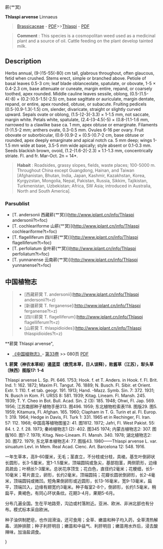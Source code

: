 菥(艹冥)

  

**Thlaspi arvense** Linnaeus

> [Brassicaceae](http://www.iplant.cn/info/Brassicaceae?t=foc) - [PDF](http://www.iplant.cn/foc/pdf/Brassicaceae.pdf)>>[Thlaspi](http://www.iplant.cn/info/Thlaspi?t=foc) - [PDF](http://www.iplant.cn/foc/pdf/Thlaspi.pdf)

> **Comment** : 
> This species is a cosmopolitan weed used as a medicinal plant and a source of oil. Cattle feeding on the plant develop tainted milk.

## Description

Herbs annual, (9-)15-55(-80) cm tall, glabrous throughout, often glaucous, fetid when crushed. Stems erect, simple or branched above. Petiole of basal leaves 0.5-3 cm; leaf blade oblanceolate, spatulate, or obovate, 1-5 × 0.4-2.3 cm, base attenuate or cuneate, margin entire, repand, or coarsely toothed, apex rounded. Middle cauline leaves sessile, oblong, (0.5-)1.5-4(-8) × (0.2-)0.5-1.5(-2.5) cm, base sagittate or auriculate, margin dentate, repand, or entire, apex rounded, obtuse, or subacute. Fruiting pedicels (0.5-)0.9-1.3(-1.5) cm, slender, divaricate, straight or slightly curved upward. Sepals ovate or oblong, (1.5-)2-3(-3.3) × 1-1.5 mm, not saccate, margin white. Petals white, spatulate, (2.4-)3-4.5(-5) × (0.8-)1.1-1.6 mm, narrowed to a clawlike base ca. 1 mm, apex obtuse or emarginate. Filaments (1-)1.5-2 mm; anthers ovate, 0.3-0.5 mm. Ovules 6-16 per ovary. Fruit obovate or suborbicular, (0.6-)0.9-2 × (0.5-)0.7-2 cm, base obtuse or rounded, apex deeply emarginate and apical notch ca. 5 mm deep; wings 1-1.5 mm wide at base, 3.5-5 mm wide apically; style absent or 0.1-0.3 mm. Seeds blackish brown, ovoid, (1.2-)1.6-2(-2.3) × 1.1-1.3 mm, concentrically striate. Fl. and fr. Mar-Oct. 2n = 14*.

> **Habait** : 
> Roadsides, grassy slopes, fields, waste places; 100-5000 m. Throughout China except Guangdong, Hainan, and Taiwan [Afghanistan, Bhutan, India, Japan, Kashmir, Kazakhstan, Korea, Kyrgyzstan, Mongolia, Nepal, Pakistan, Russia, Sikkim, Tajikistan, Turkmenistan, Uzbekistan; Africa, SW Asia; introduced in Australia, North and South America].

### Parsublist

* [T.  andersonii  西藏菥(艹冥)](http://www.iplant.cn/info/Thlaspi andersonii?t=foc)
* [T.  cochleariforme  山菥(艹冥)](http://www.iplant.cn/info/Thlaspi cochleariforme?t=foc)
* [T.  flagelliferum  四川菥(艹冥)](http://www.iplant.cn/info/Thlaspi flagelliferum?t=foc)
* [T.  perfoliatum  全叶菥(艹冥)](http://www.iplant.cn/info/Thlaspi perfoliatum?t=foc)
* [T.  yunnanense  云南菥(艹冥)](http://www.iplant.cn/info/Thlaspi yunnanense?t=foc)

## 中国植物志

> * [西藏菥蓂  T.  andersonii](http://www.iplant.cn/info/Thlaspi andersonii?t=z)
> * [新疆菥蓂  T.  ferganense](http://www.iplant.cn/info/Thlaspi ferganense?t=z)
> * [四川菥蓂  T.  flagelliferum](http://www.iplant.cn/info/Thlaspi flagelliferum?t=z)
> * [山菥蓂  T.  thlaspidioides](http://www.iplant.cn/info/Thlaspi thlaspidioides?t=z)

**菥蓂 Thlaspi arvense",

* [《中国植物志》](http://www.iplant.cn/frps)- [第33卷](http://www.iplant.cn/frps/vol/33) >> 080页 [PDF](http://www.iplant.cn/frps/pdf/33/080.PDF)

**1. 菥蓂（神农本草经）遏蓝菜（救荒本草，日人误释），败酱草（江苏），犁头草〔陕西）图版17: 1-4**

Thlaspi arvense L. Sp. Pl. 646. 1753; Hook. f. et T. Anders. in Hook. f. Fl. Brit. Ind. 1: 162. 1872; Maxim Fl. Tangut. 76. 1889; N. Busch. Fl. Sibir. et Orient. Extr. 1: 110. f. et tab. geogr. 191. 1913; Hand. -Mazz. Symb. Sin. 7: 372. 1931; N. Busch in Kom. Fl. URSS 8: 581. 1939; Kitag. Lineam. Fl. Mansh. 245. 1939; T. Y. Cheo in Bot. Bull. Acad. Sin. 2 (3): 185. 1948; Ohwi, Fl. Jap. 569. 1956; 江苏南部种子植物手册313. 图496. 1959; 东北植物检索表118. 图版29. 图5. 1959; Kitamura, Fl. Afghan. 165. 1960; Clapham in T. G. Turin et al. Fl. Europ. 1: 319. 1964; Hedge in Davis, Fl. Turk 1: 331. 1965 et in Rechinger, Fl. Iran. 57: 112. 1968; 中国高等植物图鉴2: 41. 图1812. 1972; Jafri, Fl. West Pakist. 55: 84. t. 2. f. 28. 1973; 秦岭植物志1 (2): 402. 图345 1974; 内蒙古植物志2: 307. 图版160. 图1-7. 1978; Kitag. Neo-Lineam. Fl. Mansh. 340. 1978; 湖北植物志2: 30. 图72. 1979; 东北草本植物志4: 77. 图版43. 1980——Thlaspi arvense L. var. sinuatum Levl. in Mem. Real Acad. Cienc. Art. Barcelona 12: 548. 1916.

一年生草本，高9-60厘米，无毛；茎直立，不分枝或分枝，具棱。基生叶倒卵状长圆形，长3-5厘米，宽1-1.5厘米，顶端圆钝或急尖，基部抱茎，两侧箭形，边缘具疏齿；叶柄长1-3厘米。总状花序顶生；花白色，直径约2毫米；花梗细，长5-10毫米；萼片直立，卵形，长约2毫米，顶端圆钝；花瓣长圆状倒卵形，长2-4毫米，顶端圆钝或微凹。短角果倒卵形或近圆形，长13-16毫米，宽9-13毫米，扁平，顶端凹入，边缘有翅宽约3毫米。种子每室2-8个，倒卵形，长约1.5毫米，稍扁平，黄褐色，有同心环状条纹。花期3-4月，果期5-6月。

分布几遍全国。生在平地路旁，沟边或村落附近。亚洲、欧洲、非洲北部也有分布。模式标本采自欧洲。

种子油供制肥皂，也作润滑油，还可食用；全草、嫩苗和种子均入药，全草清热解毒、消肿排脓；种子利肝明目；嫩苗和中益气、利肝明目；嫩苗用水炸后，浸去酸辣味，加油盐调食。

}
